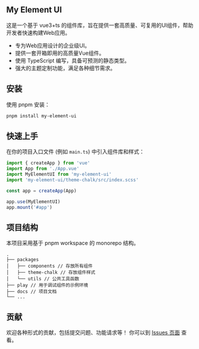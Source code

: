 ## My Element UI

这是一个基于 vue3+ts 的组件库，旨在提供一套高质量、可复用的UI组件，帮助开发者快速构建Web应用。

- 专为Web应用设计的企业级UI。
- 提供一套开箱即用的高质量Vue组件。
- 使用 TypeScript 编写，具备可预测的静态类型。
- 强大的主题定制功能，满足各种细节需求。

## 安装

使用 pnpm 安装：

```bash
pnpm install my-element-ui
```

## 快速上手

在你的项目入口文件 (例如 `main.ts`) 中引入组件库和样式：

```javascript
import { createApp } from 'vue'
import App from './App.vue'
import MyElementUI from 'my-element-ui'
import 'my-element-ui/theme-chalk/src/index.scss'

const app = createApp(App)

app.use(MyElementUI)
app.mount('#app')
```

## 项目结构

本项目采用基于 pnpm workspace 的 monorepo 结构。

```
.
├── packages
│   ├── components // 存放所有组件
│   ├── theme-chalk // 存放组件样式
│   └── utils // 公共工具函数
├── play // 用于调试组件的示例环境
├── docs // 项目文档
└── ...
```

## 贡献

欢迎各种形式的贡献，包括提交问题、功能请求等！
你可以到 [Issues 页面](https://github.com/your-username/my-element-ui/issues) 查看。

